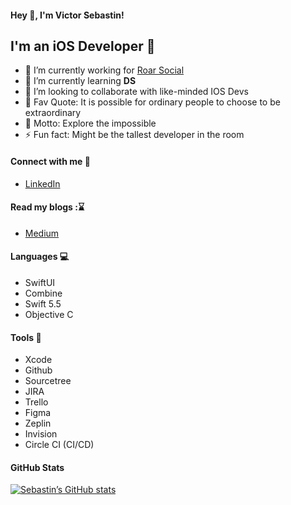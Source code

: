 #### Hey 👋, I'm Victor Sebastin!

## I'm an iOS Developer  


- 🔭 I’m currently working for [Roar Social](https://www.roarsocial.com/)
- 🌱 I’m currently learning **DS**
- 👯 I’m looking to collaborate with like-minded IOS Devs
- :speech_balloon: Fav Quote: It is possible for ordinary people to choose to be extraordinary
- :bookmark: Motto: Explore the impossible
- ⚡ Fun fact: Might be the tallest developer in the room

#### Connect with me :raising_hand:
* [LinkedIn](https://www.linkedin.com/in/victorsebastiana/)

#### Read my blogs ::hourglass:
* [Medium](https://codewithflash.medium.com/)


#### Languages :computer:
* SwiftUI
* Combine
* Swift 5.5
* Objective C

#### Tools :hammer:
* Xcode
* Github
* Sourcetree
* JIRA
* Trello
* Figma
* Zeplin
* Invision
* Circle CI (CI/CD)


#### GitHub Stats
[![Sebastin’s GitHub stats](https://github-readme-stats.vercel.app/api?username=iSebastin&&show_icons=true&border_radius=15&hide_border=true&theme=vue)](https://github.com/iSebastin/github-readme-stats)
